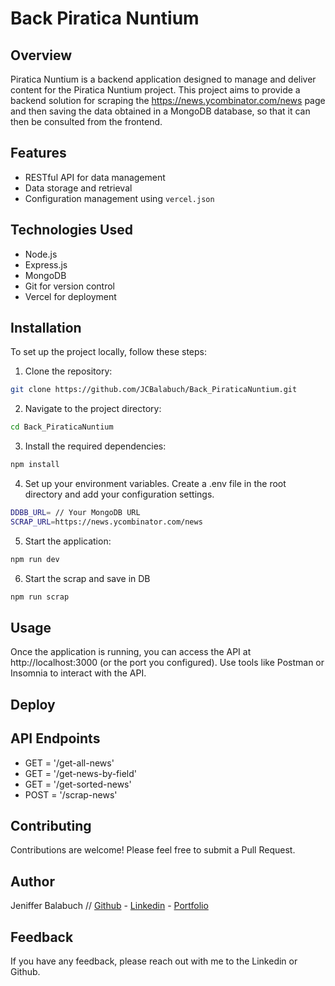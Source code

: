 # Back Piratica Nuntium

## Overview

Piratica Nuntium is a backend application designed to manage and deliver content for the Piratica Nuntium project.
This project aims to provide a backend solution for scraping the https://news.ycombinator.com/news page and then saving the data obtained in a MongoDB database, so that it can then be consulted from the frontend.

## Features

- RESTful API for data management
- Data storage and retrieval
- Configuration management using `vercel.json`

## Technologies Used

- Node.js
- Express.js
- MongoDB
- Git for version control
- Vercel for deployment

## Installation

To set up the project locally, follow these steps:

1. Clone the repository:

```bash
git clone https://github.com/JCBalabuch/Back_PiraticaNuntium.git
```

2. Navigate to the project directory:

```bash
cd Back_PiraticaNuntium
```

3. Install the required dependencies:

```bash
npm install
```

4. Set up your environment variables. Create a .env file in the root directory and add your configuration settings.

```bash
DDBB_URL= // Your MongoDB URL
SCRAP_URL=https://news.ycombinator.com/news
```

5. Start the application:

```bash
npm run dev
```

6. Start the scrap and save in DB

```bash
npm run scrap
```

## Usage

Once the application is running, you can access the API at http://localhost:3000 (or the port you configured).
Use tools like Postman or Insomnia to interact with the API.

## Deploy

## API Endpoints

- GET = '/get-all-news'
- GET = '/get-news-by-field'
- GET = '/get-sorted-news'
- POST = '/scrap-news'

## Contributing

Contributions are welcome! Please feel free to submit a Pull Request.

## Author

Jeniffer Balabuch // [Github](https://www.github.com/JCBalabuch) - [Linkedin](https://www.linkedin.com/in/jenifferbalabuch/) - [Portfolio](https://portfoliojcbs.netlify.app/)

## Feedback

If you have any feedback, please reach out with me to the Linkedin or Github.
